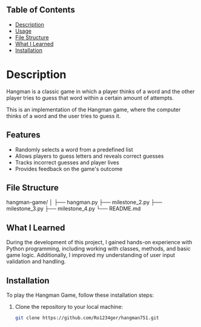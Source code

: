 ## Table of Contents

- [Description](#description)
- [Usage](#usage)
- [File Structure](#file-structure)
- [What I Learned](#What-I-Learned)
- [Installation](#installation)

# Description
Hangman is a classic game in which a player thinks of a word and the other player tries to guess that word within a certain amount of attempts.

This is an implementation of the Hangman game, where the computer thinks of a word and the user tries to guess it. 

## Features

- Randomly selects a word from a predefined list
- Allows players to guess letters and reveals correct guesses
- Tracks incorrect guesses and player lives
- Provides feedback on the game's outcome

## File Structure

hangman-game/
│
├── hangman.py
├── milestone_2.py
├── milestone_3.py
├── milestone_4.py
└── README.md

## What I Learned

During the development of this project, I gained hands-on experience with Python programming, including working with classes, methods, and basic game logic. Additionally, I improved my understanding of user input validation and handling.

## Installation

To play the Hangman Game, follow these installation steps:

1. Clone the repository to your local machine:

   ```bash
   git clone https://github.com/Ro1234ger/hangman751.git
